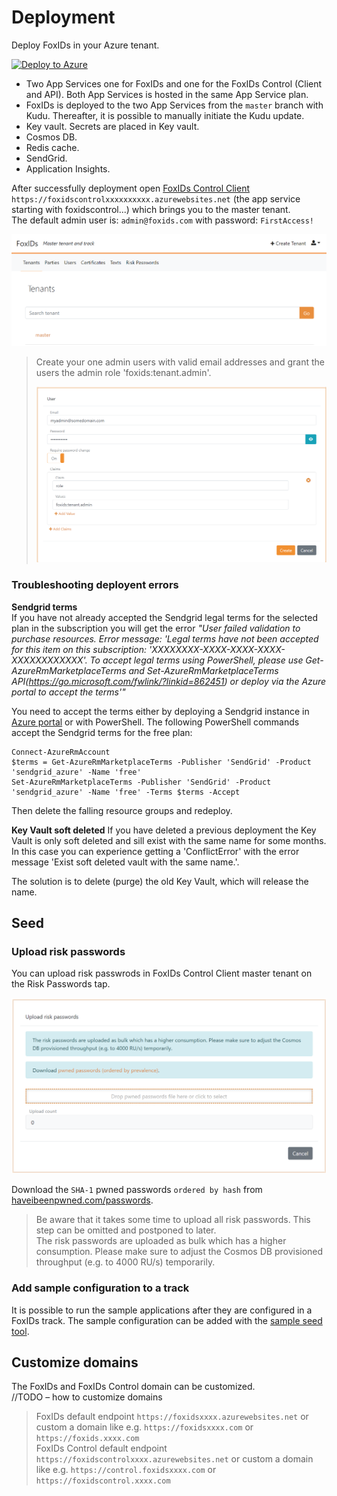 # Deployment

Deploy FoxIDs in your Azure tenant. 

[![Deploy to Azure](https://aka.ms/deploytoazurebutton)](https://portal.azure.com/#create/Microsoft.Template/uri/https%3A%2F%2Fraw.githubusercontent.com%2FITfoxtec%2FFoxIDs%2Fmaster%2Fazuredeploy.json)

- Two App Services one for FoxIDs and one for the FoxIDs Control (Client and API). Both App Services is hosted in the same App Service plan. 
- FoxIDs is deployed to the two App Services from the `master` branch with Kudu. Thereafter, it is possible to manually initiate the Kudu update.
- Key vault. Secrets are placed in Key vault.
- Cosmos DB.
- Redis cache.
- SendGrid.
- Application Insights.

After successfully deployment open [FoxIDs Control Client](control.md#foxids-control-client) `https://foxidscontrolxxxxxxxxxx.azurewebsites.net` (the app service starting with foxidscontrol...) which brings you to the master tenant.  
The default admin user is: `admin@foxids.com` with password: `FirstAccess!`

![FoxIDs Control Client - Master tenant](images/master-tenant2.png)

> Create your one admin users with valid email addresses and grant the users the admin role 'foxids:tenant.admin'.
>
> ![FoxIDs Control Client - Master tenant admin user](images/master-tenant-admin-user.png)

### Troubleshooting deployent errors

**Sendgrid terms**  
If you have not already accepted the Sendgrid legal terms for the selected plan in the subscription you will get the error 
*"User failed validation to purchase resources. Error message: 'Legal terms have not been accepted for this item on this subscription: 'XXXXXXXX-XXXX-XXXX-XXXX-XXXXXXXXXXXX'. To accept legal terms using PowerShell, please use Get-AzureRmMarketplaceTerms and Set-AzureRmMarketplaceTerms API(https://go.microsoft.com/fwlink/?linkid=862451) or deploy via the Azure portal to accept the terms'"* 

You need to accept the terms either by deploying a Sendgrid instance in [Azure portal](https://portal.azure.com) or with PowerShell. 
The following PowerShell commands accept the Sendgrid terms for the free plan:

    Connect-AzureRmAccount
    $terms = Get-AzureRmMarketplaceTerms -Publisher 'SendGrid' -Product 'sendgrid_azure' -Name 'free'
    Set-AzureRmMarketplaceTerms -Publisher 'SendGrid' -Product 'sendgrid_azure' -Name 'free' -Terms $terms -Accept

Then delete the falling resource groups and redeploy.

**Key Vault soft deleted**
If you have deleted a previous deployment the Key Vault is only soft deleted and sill exist with the same name for some months. 
In this case you can experience getting a 'ConflictError' with the error message 'Exist soft deleted vault with the same name.'.

The solution is to delete (purge) the old Key Vault, which will release the name.

## Seed

### Upload risk passwords

You can upload risk passwrods in FoxIDs Control Client master tenant on the Risk Passwords tap. 

![FoxIDs Control Client - Upload risk passwrods](images/upload-risk-passwords.png)

Download the `SHA-1` pwned passwords `ordered by hash` from [haveibeenpwned.com/passwords](https://haveibeenpwned.com/Passwords).

> Be aware that it takes some time to upload all risk passwords. This step can be omitted and postponed to later.  
> The risk passwords are uploaded as bulk which has a higher consumption. Please make sure to adjust the Cosmos DB provisioned throughput (e.g. to 4000 RU/s) temporarily.

### Add sample configuration to a track

It is possible to run the sample applications after they are configured in a FoxIDs track. The sample configuration can be added with the [sample seed tool](samples.md#configure-samples-in-foxids-track).

## Customize domains

The FoxIDs and FoxIDs Control domain can be customized.  
//TODO – how to customize domains

> FoxIDs default endpoint `https://foxidsxxxx.azurewebsites.net` or custom a domain like e.g. `https://foxidsxxxx.com` or `https://foxids.xxxx.com`  
> FoxIDs Control default endpoint `https://foxidscontrolxxxx.azurewebsites.net` or custom a domain like e.g. `https://control.foxidsxxxx.com` or `https://foxidscontrol.xxxx.com`
